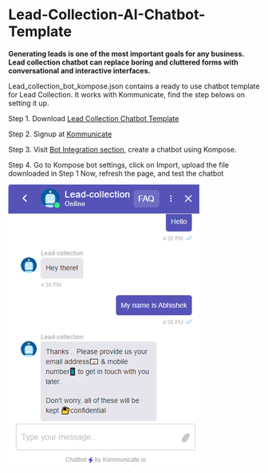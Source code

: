  # Lead-Collection-AI-Chatbot-Template
 
 **Generating leads is one of the most important goals for any business. Lead collection chatbot can replace boring and cluttered forms with conversational and interactive interfaces.**
 
 Lead_collection_bot_kompose.json contains a ready to use chatbot template for Lead Collection. It works with Kommunicate, find the step belows on setting it up.

Step 1. Download [Lead Collection Chatbot Template](https://raw.githubusercontent.com/Kommunicate-io/AI-Chatbot-Templates/main/Lead-Collection-Chatbot/lead_collection_bot/Lead_collection_bot_kompose.json?token=GHSAT0AAAAAABMKOQWG5CR7YMIIQRH7SRSMYUYR27Q)

Step 2. Signup at [Kommunicate](https://www.kommunicate.io/product/kompose-bot-builder?utm_source=github&utm_campaign=chatbot_templates)

Step 3. Visit [Bot Integration section](https://dashboard.kommunicate.io/bots/bot-integrations), create a chatbot using Kompose.

Step 4. Go to Kompose bot settings, click on Import, upload the file downloaded in Step 1
Now, refresh the page, and test the chatbot


 ![alt text](https://github.com/Kommunicate-io/AI-Chatbot-Templates/blob/main/Lead-Collection-Chatbot/lead_collection_bot/Lead%20collection.png)







